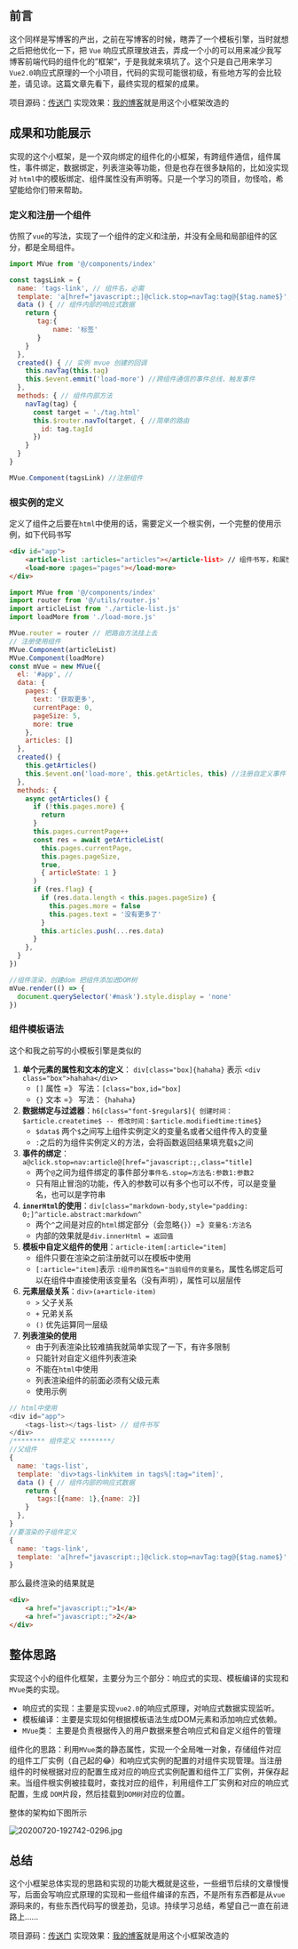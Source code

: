 ## 前言

这个同样是写博客的产出，之前在写博客的时候，瞎弄了一个模板引擎，当时就想之后把他优化一下，把 `Vue` 响应式原理放进去，弄成一个小的可以用来减少我写博客前端代码的组件化的”框架“，于是我就来填坑了。这个只是自己用来学习 `Vue2.0`响应式原理的一个小项目，代码的实现可能很初级，有些地方写的会比较差，请见谅。这篇文章先看下，最终实现的框架的成果。

项目源码：[传送门](https://github.com/Ray-daydayup/myblog-webpack/tree/master/src/lib/min-vue)
实现效果：[我的博客](http://raydaydayup.cn/)就是用这个小框架改造的

## 成果和功能展示

实现的这个小框架，是一个双向绑定的组件化的小框架，有跨组件通信，组件属性，事件绑定，数据绑定，列表渲染等功能，但是也存在很多缺陷的，比如没实现对 `html`中的模板绑定、组件属性没有声明等。只是一个学习的项目，勿怪哈，希望能给你们带来帮助。

### 定义和注册一个组件

仿照了`vue`的写法，实现了一个组件的定义和注册，并没有全局和局部组件的区分，都是全局组件。

```js
import MVue from '@/components/index'

const tagsLink = {
  name: 'tags-link', // 组件名，必需
  template: 'a[href="javascript:;]@click.stop=navTag:tag@{$tag.name$}', // 模板，必需
  data () { // 组件内部的响应式数据
    return {
       tag:{
           name: '标签'
       }
    }
  },
  created() { // 实例 mvue 创建的回调
    this.navTag(this.tag)
    this.$event.emmit('load-more') //跨组件通信的事件总线，触发事件
  },
  methods: { // 组件内部方法
    navTag(tag) {
      const target = './tag.html'
      this.$router.navTo(target, { //简单的路由
        id: tag.tagId
      })
    }
  }
}

MVue.Component(tagsLink) //注册组件
```

### 根实例的定义

定义了组件之后要在`html`中使用的话，需要定义一个根实例，一个完整的使用示例，如下代码书写

```html
<div id="app">
    <article-list :articles="articles"></article-list> // 组件书写，和属性传递，只有这个写法，没有在HTML中做响应式的绑定语法
    <load-more :pages="pages"></load-more>
</div>
```

```js
import MVue from '@/components/index'
import router from '@/utils/router.js'
import articleList from './article-list.js'
import loadMore from './load-more.js'

MVue.router = router // 把路由方法挂上去
// 注册使用组件
MVue.Component(articleList)
MVue.Component(loadMore)
const mVue = new MVue({
  el: '#app', // 
  data: {
    pages: {
      text: '获取更多',
      currentPage: 0,
      pageSize: 5,
      more: true
    },
    articles: []
  },
  created() {
    this.getArticles()
    this.$event.on('load-more', this.getArticles, this) //注册自定义事件
  },
  methods: {
    async getArticles() {
      if (!this.pages.more) {
        return
      }
      this.pages.currentPage++
      const res = await getArticleList(
        this.pages.currentPage,
        this.pages.pageSize,
        true,
        { articleState: 1 }
      )
      if (res.flag) {
        if (res.data.length < this.pages.pageSize) {
          this.pages.more = false
          this.pages.text = '没有更多了' 
        }
        this.articles.push(...res.data)
      }
    },
  }
})

//组件渲染，创建dom 把组件添加进DOM树
mVue.render(() => {
  document.querySelector('#mask').style.display = 'none'
})
```

### 组件模板语法

这个和我之前写的小模板引擎是类似的

1. **单个元素的属性和文本的定义**： `div[class="box]{hahaha}` 表示 `<div class="box">hahaha</div>`
   - `[]` 属性  =》 写法：`[class="box,id="box]`
   - `{}` 文本  =》 写法： `{hahaha}`
2. **数据绑定与过滤器**：`h6[class="font-$regular$]{ 创建时间：$article.createtime$ -- 修改时间：$article.modifiedtime:time$}`
    - `$data$` 两个`$`之间写上组件实例定义的变量名或者父组件传入的变量
    - `:`之后的为组件实例定义的方法，会将函数返回结果填充载`$`之间
3. **事件的绑定**：`a@click.stop=nav:article@[href="javascript:;,class="title]`
    - 两个`@`之间为组件绑定的事件部分`事件名.stop=方法名:参数1:参数2`
    - 只有阻止冒泡的功能，传入的参数可以有多个也可以不传，可以是变量名，也可以是字符串
4. **`innerHtml`的使用**：`div[class="markdown-body,style="padding: 0;]^article.abstract:markdown^`
    - 两个`^`之间是对应的`html`绑定部分（会忽略`{}`）=》`变量名:方法名`
    - 内部的效果就是`div.innerHtml = 返回值`
5. **模板中自定义组件的使用**：`article-item[:article="item]`
    - 组件只要在渲染之前注册就可以在模板中使用
    - `[:article="item]`表示 `:组件的属性名="当前组件的变量名`，属性名绑定后可以在组件中直接使用该变量名（没有声明），属性可以层层传
6. **元素层级关系**：`div>(a+article-item)`
    - `>` 父子关系 
    -  `+` 兄弟关系  
    - `()` 优先运算同一层级
7. **列表渲染的使用**
    - 由于列表渲染比较难搞我就简单实现了一下，有许多限制
    - 只能针对自定义组件列表渲染
    - 不能在`html`中使用
    - 列表渲染组件的前面必须有父级元素
    - 使用示例

```js
// html中使用
<div id="app">
    <tags-list></tags-list> // 组件书写
</div>
/******** 组件定义 ********/
//父组件
{
  name: 'tags-list',
  template: 'div>tags-link%item in tags%[:tag="item]',
  data () { // 组件内部的响应式数据
    return {
       tags:[{name: 1},{name: 2}]
    }
  },
}
//要渲染的子组件定义
{
  name: 'tags-link',
  template: 'a[href="javascript:;]@click.stop=navTag:tag@{$tag.name$}',
}
```

那么最终渲染的结果就是

```html
<div>
    <a href="javascript:;">1</a>
    <a href="javascript:;">2</a>
</div>
```

## 整体思路

实现这个小的组件化框架，主要分为三个部分：响应式的实现、模板编译的实现和`MVue`类的实现。

- 响应式的实现：主要是实现`vue2.0`的响应式原理，对响应式数据实现监听。
- 模板编译：主要是实现如何根据模板语法生成DOM元素和添加响应式依赖。
- `MVue`类： 主要是负责根据传入的用户数据来整合响应式和自定义组件的管理

组件化的思路：利用`MVue`类的静态属性，实现一个全局唯一对象，存储组件对应的组件工厂实例（自己起的😂）和响应式实例的配置的对组件实现管理。当注册组件的时候根据对应的配置生成对应的响应式实例配置和组件工厂实例，并保存起来。当组件根实例被挂载时，查找对应的组件，利用组件工厂实例和对应的响应式配置，生成 `DOM`片段，然后挂载到`DOM树`对应的位置。

整体的架构如下图所示

![20200720-192742-0296.jpg](https://gitee.com/Raydaydayup/images/raw/master/20200720-192742-0296.jpg)

## 总结

这个小框架总体实现的思路和实现的功能大概就是这些，一些细节后续的文章慢慢写，后面会写响应式原理的实现和一些组件编译的东西，不是所有东西都是从`vue`源码来的，有些东西代码写的很差劲，见谅。持续学习总结，希望自己一直在前进路上……

项目源码：[传送门](https://github.com/Ray-daydayup/myblog-webpack/tree/master/src/lib/min-vue)
实现效果：[我的博客](http://raydaydayup.cn/)就是用这个小框架改造的